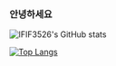 ### 안녕하세요

![IFIF3526's GitHub stats](https://github-readme-stats.vercel.app/api?username=IFIF3526&show_icons=true&theme=onedark)

[![Top Langs](https://github-readme-stats.vercel.app/api/top-langs/?username=IFIF3526&layout=compact)](https://github.com/IFIF3526/github-readme-stats)
